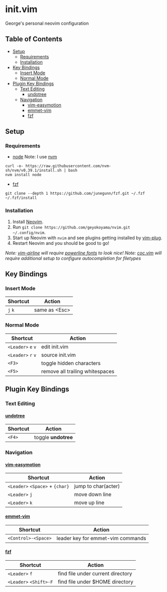# init.vim

George's personal neovim configuration

## Table of Contents

* [Setup](#setup)
  * [Requirements](#requirements)
  * [Installation](#installation)
* [Key Bindings](#key-bindings)
  * [Insert Mode](#insert-mode)
  * [Normal Mode](#normal-mode)
* [Plugin Key Bindings](#plugin-key-bindings)
  * [Text Editing](#text-editing)
    * [undotree](#undotree)
  * [Navigation](#navigation)
    * [vim-easymotion](#vim-easymotion)
    * [emmet-vim](#emmet-vim)
    * [fzf](#fzf)

## Setup

### Requirements

* [node](https://nodejs.org/en/) Note: I use [nvm](https://github.com/nvm-sh/nvm)
```
curl -o- https://raw.githubusercontent.com/nvm-sh/nvm/v0.39.1/install.sh | bash
nvm install node
```
* [fzf](https://github.com/junegunn/fzf)
```
git clone --depth 1 https://github.com/junegunn/fzf.git ~/.fzf
~/.fzf/install
```

### Installation

1. Install [Neovim](https://github.com/neovim/neovim/wiki/Installing-Neovim).
2. Run `git clone https://github.com/geyokoyama/nvim.git ~/.config/nvim`.
3. Start up Neovim with `nvim` and see plugins getting installed by
[vim-plug](https://github.com/junegunn/vim-plug).
4. Restart Neovim and you should be good to go!

*Note: [vim-airline](https://github.com/vim-airline/vim-airline) will require
[powerline
fonts](https://github.com/vim-airline/vim-airline#integrating-with-powerline-fonts)
to look nice!*  *Note: [coc.vim](https://github.com/neoclide/coc.nvim) will
require additional setup to configure autocompletion for filetypes*

## Key Bindings

### Insert Mode

|Shortcut|Action|
|---|---|
|`j` `k`|same as \<Esc\>|

### Normal Mode

|Shortcut|Action|
|---|---|
|`<Leader>` `e` `v`|edit init.vim|
|`<Leader>` `r` `v`|source init.vim|
|`<F3>`|toggle hidden characters|
|`<F5>`|remove all trailing whitespaces|

## Plugin Key Bindings

### Text Editing

#### [undotree](https://github.com/mbbill/undotree)

|Shortcut|Action|
|---|---|
|`<F4>`|toggle **undotree**|

### Navigation

#### [vim-easymotion](https://github.com/easymotion/vim-easymotion)

|Shortcut|Action|
|---|---|
|`<Leader>` `<Space>` + `{char}`|jump to char(acter)|
|`<Leader>` `j`|move down line|
|`<Leader>` `k`|move up line|

#### [emmet-vim](https://github.com/mattn/emmet-vim)
|Shortcut|Action|
|---|---|
|`<Control>-<Space>`|leader key for emmet-vim commands|

#### [fzf](https://github.com/junegunn/fzf)

|Shortcut|Action|
|---|---|
|`<Leader>` `f`|find file under current directory|
|`<Leader>` `<Shift>-F`|find file under $HOME directory|
